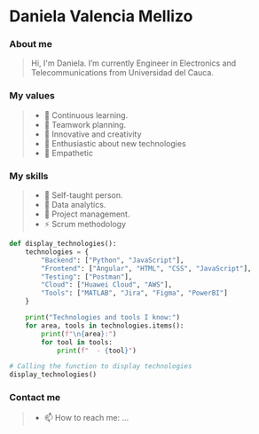 
# Daniela Valencia Mellizo

### About me
> Hi, I'm Daniela. I’m currently Engineer in Electronics and Telecommunications from Universidad del Cauca.

### My values
> - :mechanical_arm: Continuous learning.
> - :handshake: Teamwork planning.
> - :japanese_castle: Innovative and creativity
> - :eyes: Enthusiastic about new technologies
> - :dna: Empathetic

### My skills
> - 🔭 Self-taught person.
> - 🌱 Data analytics.
> - 💬 Project management.
> - ⚡ Scrum methodology


```python
def display_technologies():
    technologies = {
        "Backend": ["Python", "JavaScript"],
        "Frontend": ["Angular", "HTML", "CSS", "JavaScript"],
        "Testing": ["Postman"],
        "Cloud": ["Huawei Cloud", "AWS"],
        "Tools": ["MATLAB", "Jira", "Figma", "PowerBI"]
    }

    print("Technologies and tools I know:")
    for area, tools in technologies.items():
        print(f"\n{area}:")
        for tool in tools:
            print(f"  - {tool}")

# Calling the function to display technologies
display_technologies()
```

### Contact me
> - 📫 How to reach me: ...

